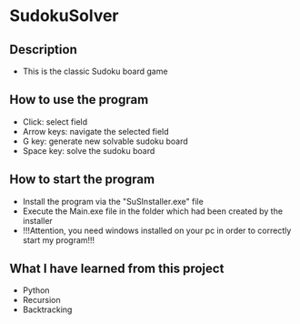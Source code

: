 # SudokuSolver

## Description

- This is the classic Sudoku board game

## How to use the program

- Click: select field
- Arrow keys: navigate the selected field
- G key: generate new solvable sudoku board
- Space key: solve the sudoku board

## How to start the program
 
- Install the program via the "SuSInstaller.exe" file
- Execute the Main.exe file in the folder which had been created by the installer
- !!!Attention, you need windows installed on your pc in order to correctly start my program!!!

## What I have learned from this project

- Python
- Recursion
- Backtracking
